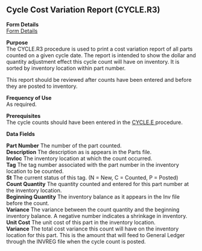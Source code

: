 ##  Cycle Cost Variation Report (CYCLE.R3)

<PageHeader />

**Form Details**  
[ Form Details ](CYCLE-R3-1/README.md)   

**Purpose**  
The CYCLE.R3 procedure is used to print a cost variation report of all parts
counted on a given cycle date. The report is intended to show the dollar and
quantity adjustment effect this cycle count will have on inventory. It is
sorted by inventory location within part number.  
  
This report should be reviewed after counts have been entered and before they
are posted to inventory.

**Frequency of Use**  
As required.

**Prerequisites**  
The cycle counts should have been entered in the [ CYCLE.E ](../../INV-ENTRY/CYCLE-E/README.md) procedure. 

**Data Fields**

**Part Number** The number of the part counted.  
**Description** The description as is appears in the Parts file.  
**Invloc** The inventory location at which the count occurred.  
**Tag** The tag number associated with the part number in the inventory
location to be counted.  
**St** The current status of this tag. (N = New, C = Counted, P = Posted)  
**Count Quantity** The quantity counted and entered for this part number at
the inventory location.  
**Beginning Quantity** The inventory balance as it appears in the Inv file
before the count.  
**Variance** The variance between the count quantity and the beginning
inventory balance. A negative number indicates a shrinkage in inventory.  
**Unit Cost** The unit cost of this part in the inventory location.  
**Variance** The total cost variance this count will have on the inventory
location for this part. This is the amount that will feed to General Ledger
through the INVREG file when the cycle count is posted.  
  
<badge text= "Version 8.10.57" vertical="middle" />

<PageFooter />
